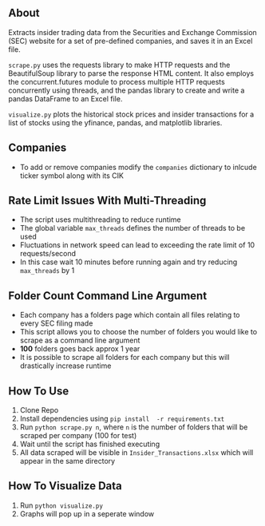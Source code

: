 ## About
Extracts insider trading data from the Securities and Exchange Commission (SEC) website for a set of pre-defined companies, and saves it in an Excel file.

`scrape.py` uses the requests library to make HTTP requests and the BeautifulSoup library to parse the response HTML content. It also employs the concurrent.futures module to process multiple HTTP requests concurrently using threads, and the pandas library to create and write a pandas DataFrame to an Excel file.

`visualize.py` plots the historical stock prices and insider transactions for a list of stocks using the yfinance, pandas, and matplotlib libraries. 

## Companies
- To add or remove companies modify the `companies` dictionary to inlcude ticker symbol along with its CIK


## Rate Limit Issues With Multi-Threading 
- The script uses multithreading to reduce runtime
- The global variable `max_threads` defines the number of threads to be used
- Fluctuations in network speed can lead to exceeding the rate limit of 10 requests/second
- In this case wait 10 minutes before running again and try reducing `max_threads` by 1

## Folder Count Command Line Argument
- Each company has a folders page which contain all files relating to every SEC filing made
- This script allows you to choose the number of folders you would like to scrape as a command line argument
- **100** folders goes back approx 1 year
- It is possible to scrape all folders for each company but this will drastically increase runtime 

## How To Use 
1. Clone Repo
2. Install dependencies using `pip install  -r requirements.txt`
3. Run `python scrape.py n`, where `n` is the number of folders that will be scraped per company (100 for test)
4. Wait until the script has finished executing
5. All data scraped will be visible in `Insider_Transactions.xlsx` which will appear in the same directory

## How To Visualize Data
1. Run `python visualize.py` 
2. Graphs will pop up in a seperate window
